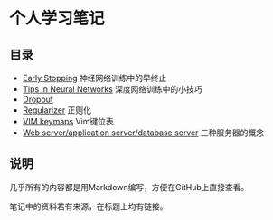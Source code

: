 # 个人学习笔记

## 目录

- [Early Stopping](Early%20Stopping/index.md) 神经网络训练中的早终止
- [Tips in Neural Networks](Tips%20in%20Neural%20Networks/index.md) 深度网络训练中的小技巧
- [Dropout](Dropout/index.md)
- [Regularizer](Regularizers/index.md) 正则化
- [VIM keymaps](Vim/keymaps.md) Vim键位表
- [Web server/application server/database server](Web%20Server/index.md) 三种服务器的概念

## 说明

几乎所有的内容都是用Markdown编写，方便在GitHub上直接查看。

笔记中的资料若有来源，在标题上均有链接。